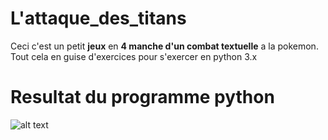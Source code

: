# L'attaque_des_titans
Ceci c'est un petit **jeux** en **4 manche d'un combat textuelle** a la pokemon. Tout cela en guise d'exercices pour s'exercer en python 3.x

# Resultat du programme python 
![alt text](https://image.noelshack.com/fichiers/2018/26/5/1530227560-attaquedestitant.png)

 
